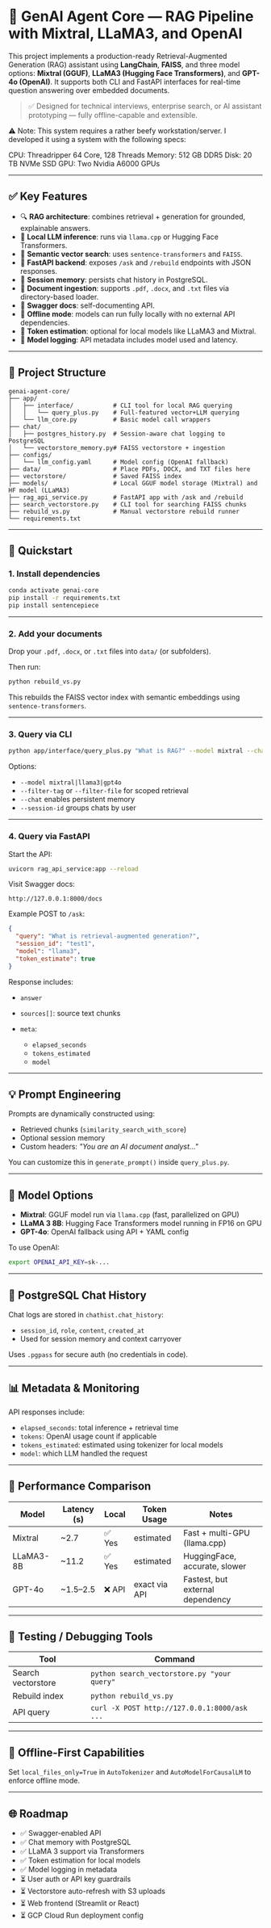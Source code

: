 # 🧠 GenAI Agent Core — RAG Pipeline with Mixtral, LLaMA3, and OpenAI

This project implements a production-ready Retrieval-Augmented Generation (RAG) assistant using **LangChain**, **FAISS**, and three model options: **Mixtral (GGUF)**, **LLaMA3 (Hugging Face Transformers)**, and **GPT-4o (OpenAI)**. It supports both CLI and FastAPI interfaces for real-time question answering over embedded documents.

> ✅ Designed for technical interviews, enterprise search, or AI assistant prototyping — fully offline-capable and extensible.

⚠️ Note: This system requires a rather beefy workstation/server. I developed it using a system with the following specs:

CPU: Threadripper 64 Core, 128 Threads
Memory: 512 GB DDR5
Disk: 20 TB NVMe SSD
GPU: Two Nvidia A6000 GPUs

---

## ✅ Key Features

* 🔍 **RAG architecture**: combines retrieval + generation for grounded, explainable answers.
* 🤖 **Local LLM inference**: runs via `llama.cpp` or Hugging Face Transformers.
* 🧠 **Semantic vector search**: uses `sentence-transformers` and `FAISS`.
* 📆 **FastAPI backend**: exposes `/ask` and `/rebuild` endpoints with JSON responses.
* 💪 **Session memory**: persists chat history in PostgreSQL.
* 📝 **Document ingestion**: supports `.pdf`, `.docx`, and `.txt` files via directory-based loader.
* 🧪 **Swagger docs**: self-documenting API.
* 🔐 **Offline mode**: models can run fully locally with no external API dependencies.
* 🔢 **Token estimation**: optional for local models like LLaMA3 and Mixtral.
* 🧾 **Model logging**: API metadata includes model used and latency.

---

## 📁 Project Structure

```
genai-agent-core/
├── app/
│   ├── interface/           # CLI tool for local RAG querying
│   │   └── query_plus.py    # Full-featured vector+LLM querying
│   └── llm_core.py          # Basic model call wrappers
├── chat/
│   ├── postgres_history.py  # Session-aware chat logging to PostgreSQL
│   └── vectorstore_memory.py# FAISS vectorstore + ingestion
├── configs/
│   └── llm_config.yaml      # Model config (OpenAI fallback)
├── data/                    # Place PDFs, DOCX, and TXT files here
├── vectorstore/             # Saved FAISS index
├── models/                  # Local GGUF model storage (Mixtral) and HF model (LLaMA3)
├── rag_api_service.py       # FastAPI app with /ask and /rebuild
├── search_vectorstore.py    # CLI tool for searching FAISS chunks
├── rebuild_vs.py            # Manual vectorstore rebuild runner
└── requirements.txt
```

---

## 🚀 Quickstart

### 1. Install dependencies

```bash
conda activate genai-core
pip install -r requirements.txt
pip install sentencepiece
```

---

### 2. Add your documents

Drop your `.pdf`, `.docx`, or `.txt` files into `data/` (or subfolders).

Then run:

```bash
python rebuild_vs.py
```

This rebuilds the FAISS vector index with semantic embeddings using `sentence-transformers`.

---

### 3. Query via CLI

```bash
python app/interface/query_plus.py "What is RAG?" --model mixtral --chat --session-id demo1
```

Options:

* `--model mixtral|llama3|gpt4o`
* `--filter-tag` or `--filter-file` for scoped retrieval
* `--chat` enables persistent memory
* `--session-id` groups chats by user

---

### 4. Query via FastAPI

Start the API:

```bash
uvicorn rag_api_service:app --reload
```

Visit Swagger docs:

```
http://127.0.0.1:8000/docs
```

Example POST to `/ask`:

```json
{
  "query": "What is retrieval-augmented generation?",
  "session_id": "test1",
  "model": "llama3",
  "token_estimate": true
}
```

Response includes:

* `answer`
* `sources[]`: source text chunks
* `meta`:

  * `elapsed_seconds`
  * `tokens_estimated`
  * `model`

---

## 💡 Prompt Engineering

Prompts are dynamically constructed using:

* Retrieved chunks (`similarity_search_with_score`)
* Optional session memory
* Custom headers: *"You are an AI document analyst..."*

You can customize this in `generate_prompt()` inside `query_plus.py`.

---

## 🧠 Model Options

* **Mixtral**: GGUF model run via `llama.cpp` (fast, parallelized on GPU)
* **LLaMA 3 8B**: Hugging Face Transformers model running in FP16 on GPU
* **GPT-4o**: OpenAI fallback using API + YAML config

To use OpenAI:

```bash
export OPENAI_API_KEY=sk-...
```

---

## 💃 PostgreSQL Chat History

Chat logs are stored in `chathist.chat_history`:

* `session_id`, `role`, `content`, `created_at`
* Used for session memory and context carryover

Uses `.pgpass` for secure auth (no credentials in code).

---

## 📊 Metadata & Monitoring

API responses include:

* `elapsed_seconds`: total inference + retrieval time
* `tokens`: OpenAI usage count if applicable
* `tokens_estimated`: estimated using tokenizer for local models
* `model`: which LLM handled the request

---

## 🧪 Performance Comparison

| Model     | Latency (s) | Local | Token Usage   | Notes                            |
| --------- | ----------- | ----- | ------------- | -------------------------------- |
| Mixtral   | \~2.7       | ✅ Yes | estimated     | Fast + multi-GPU (llama.cpp)     |
| LLaMA3-8B | \~11.2      | ✅ Yes | estimated     | HuggingFace, accurate, slower    |
| GPT-4o    | \~1.5–2.5   | ❌ API | exact via API | Fastest, but external dependency |

---

## 🔢 Testing / Debugging Tools

| Tool               | Command                                      |
| ------------------ | -------------------------------------------- |
| Search vectorstore | `python search_vectorstore.py "your query"`  |
| Rebuild index      | `python rebuild_vs.py`                       |
| API query          | `curl -X POST http://127.0.0.1:8000/ask ...` |

---

## 🔐 Offline-First Capabilities

Set `local_files_only=True` in `AutoTokenizer` and `AutoModelForCausalLM` to enforce offline mode.

---

## 🌐 Roadmap

* ✅ Swagger-enabled API
* ✅ Chat memory with PostgreSQL
* ✅ LLaMA 3 support via Transformers
* ✅ Token estimation for local models
* ✅ Model logging in metadata
* ⏳ User auth or API key guardrails
* ⏳ Vectorstore auto-refresh with S3 uploads
* ⏳ Web frontend (Streamlit or React)
* ⏳ GCP Cloud Run deployment config
